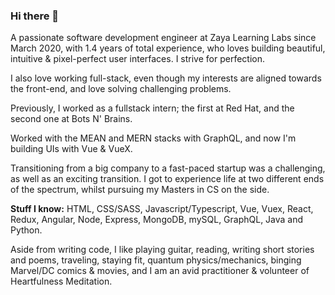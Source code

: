 ### Hi there 👋

<!--
**FrozenHearth/FrozenHearth** is a ✨ _special_ ✨ repository because its `README.md` (this file) appears on your GitHub profile.

Here are some ideas to get you started:

- 🔭 I’m currently working on ...
- 🌱 I’m currently learning ...
- 👯 I’m looking to collaborate on ...
- 🤔 I’m looking for help with ...
- 💬 Ask me about ...
- 📫 How to reach me: ...
- ⚡ Fun fact: ...-->

A passionate software development engineer at Zaya Learning Labs since March 2020, with 1.4 years of total experience, who loves building beautiful, intuitive & pixel-perfect user interfaces. I strive for perfection.

I also love working full-stack, even though my interests are aligned towards the front-end, and love solving challenging problems.

Previously, I worked as a fullstack intern; the first at Red Hat, and the second one at Bots N' Brains. 

Worked with the MEAN and MERN stacks with GraphQL, and now I'm building UIs with Vue & VueX.

Transitioning from a big company to a fast-paced startup was a challenging, as well as an exciting transition. I got to experience life at two different ends of the spectrum, whilst pursuing my Masters in CS on the side.

**Stuff I know:** HTML, CSS/SASS, Javascript/Typescript, Vue, Vuex, React, Redux, Angular, Node, Express, MongoDB, mySQL, GraphQL, Java and Python.

Aside from writing code, I like playing guitar, reading, writing short stories and poems, traveling, staying fit, quantum physics/mechanics, binging Marvel/DC comics & movies, and I am an avid practitioner & volunteer of Heartfulness Meditation.

